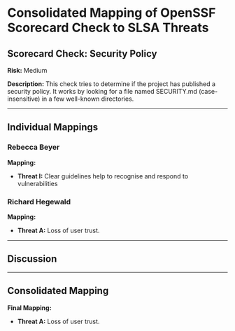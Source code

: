 # Consolidated Mapping of OpenSSF Scorecard Check to SLSA Threats

## Scorecard Check: Security Policy

**Risk:** Medium

**Description:** This check tries to determine if the project has published a security policy. It works by looking for a file named SECURITY.md (case-insensitive) in a few well-known directories.

---

## Individual Mappings

### Rebecca Beyer

**Mapping:**

- **Threat I:** Clear guidelines help to recognise and respond to vulnerabilities

### Richard Hegewald

**Mapping:**

- **Threat A:** Loss of user trust.

---

## Discussion

---

## Consolidated Mapping

**Final Mapping:**

- **Threat A:** Loss of user trust.
